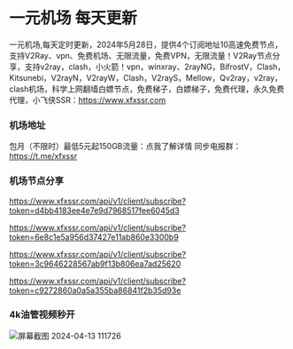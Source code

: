 # 一元机场 每天更新

一元机场,每天定时更新，2024年5月28日，提供4个订阅地址10高速免费节点，支持V2Ray、vpn、免费机场、无限流量，免费VPN，无限流量！V2Ray节点分享，支持v2ray，clash，小火箭！vpn，winxray、2rayNG，BifrostV，Clash，Kitsunebi，V2rayN，V2rayW，Clash，V2rayS，Mellow，Qv2ray，v2ray，clash机场，科学上网翻墙白嫖节点，免费梯子，白嫖梯子，免费代理，永久免费代理，小飞侠SSR：https://www.xfxssr.com
### 机场地址

包月（不限时）最低5元起150GB流量：点我了解详情
同步电报群：https://t.me/xfxssr

### 机场节点分享

https://www.xfxssr.com/api/v1/client/subscribe?token=d4bb4183ee4e7e9d7968517fee6045d3

https://www.xfxssr.com/api/v1/client/subscribe?token=6e8c1e5a956d37427e11ab860e3300b9

https://www.xfxssr.com/api/v1/client/subscribe?token=3c9646228567ab9f13b806ea7ad25620

https://www.xfxssr.com/api/v1/client/subscribe?token=c9272860a0a5a355ba86841f2b35d93e


### 4k油管视频秒开

![屏幕截图 2024-04-13 111726](https://github.com/xfxssr/ssnode/assets/160599155/38ebd832-e0a3-40fc-a3be-008cf5103b34)


